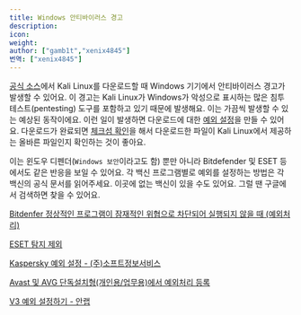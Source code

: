 ```yaml
---
title: Windows 안티바이러스 경고
description:
icon:
weight:
author: ["gamb1t","xenix4845"]
번역: ["xenix4845"]
---
```


[공식 소스](/get-kali/)에서 Kali Linux를 다운로드할 때 Windows 기기에서 안티바이러스 경고가 발생할 수 있어요. 이 경고는 Kali Linux가 Windows가 악성으로 표시하는 많은 침투 테스트(pentesting) 도구를 포함하고 있기 때문에 발생해요. 이는 가끔씩 발생할 수 있는 예상된 동작이에요. 이런 일이 발생하면 다운로드에 대한 [예외 설정](https://support.microsoft.com/ko-kr/windows/windows-%EB%B3%B4%EC%95%88-%EC%95%B1%EC%9D%98-%EB%B0%94%EC%9D%B4%EB%9F%AC%EC%8A%A4-%EB%B0%8F-%EC%9C%84%ED%98%91-%EB%B0%A9%EC%A7%80-1362f4cd-d71a-b52a-0b66-c2820032b65e)을 만들 수 있어요. 다운로드가 완료되면 [체크섬 확인](/introduction/download-official-kali-linux-images/#ISO%EC%9D%98-%EC%84%9C%EB%AA%85-%EC%88%98%EB%8F%99-%ED%99%95%EC%9D%B8%ED%95%98%EA%B8%B0(%EC%A7%81%EC%A0%91-%EB%8B%A4%EC%9A%B4%EB%A1%9C%EB%93%9C))을 해서 다운로드한 파일이 Kali Linux에서 제공하는 올바른 파일인지 확인하는 것이 좋아요.

이는 윈도우 디펜더(`Windows 보안`이라고도 함) 뿐만 아니라 Bitdefender 및 ESET 등에서도 같은 반응을 보일 수 있어요. 각 백신 프로그램별로 예외를 설정하는 방법은 각 백신의 공식 문서를 읽어주세요. 이곳에 없는 백신이 있을 수도 있어요. 그럴 땐 구글에서 검색하면 찾을 수 있어요.

[Bitdenfer 정상적인 프로그램이 잠재적인 위협으로 차단되어 실행되지 않을 때 (예외처리)](https://www.bitdefenderkorea.co.kr/support/faq.asp?category=6)

[ESET 탐지 제외](https://help.eset.com/eea/11/ko-KR/idh_detection_exclusions.html)

[Kaspersky 예외 설정 - (주)소프트정보서비스](https://softinfo.co.kr/article/%EC%9E%90%EC%A3%BC-%EB%AC%BB%EB%8A%94-%EC%A7%88%EB%AC%B8/3/1844/)

[Avast 및 AVG 단독설치형(개인용/업무용)에서 예외처리 등록](https://blog.avastkorea.com/1424)

[V3 예외 설정하기 - 안랩](https://ask.ahnlab.com/hc/ko/articles/4403366228633-V3%EC%97%90%EC%84%9C-%EC%A7%84%EB%8B%A8%ED%95%98%EB%8A%94-%ED%8C%8C%EC%9D%BC%EC%9D%84-%EA%B2%80%EC%82%AC-%EC%98%88%EC%99%B8-%EB%8C%80%EC%83%81%EC%9C%BC%EB%A1%9C-%EC%84%A4%EC%A0%95%ED%95%98%EA%B3%A0-%EC%8B%B6%EC%8A%B5%EB%8B%88%EB%8B%A4)